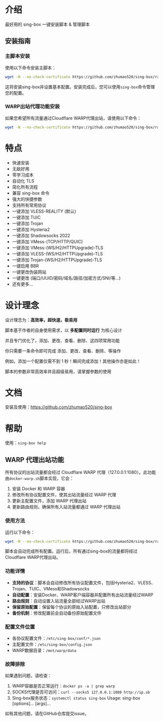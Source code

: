 # 介绍

最好用的 sing-box 一键安装脚本 & 管理脚本

## 安装指南

### 主脚本安装
使用以下命令安装主脚本：

```bash
wget -N --no-check-certificate https://github.com/zhumao520/sing-box/raw/main/install.sh && bash install.sh
```

这将安装sing-box并设置基本配置。安装完成后，您可以使用`sing-box`命令管理您的配置。

### WARP出站代理功能安装
如果您希望所有流量通过Cloudflare WARP代理出站，请使用以下命令：

```bash
wget -N --no-check-certificate https://github.com/zhumao520/sing-box/raw/main/docker-warp.sh && bash docker-warp.sh
```

# 特点

- 快速安装
- 无敌好用
- 零学习成本
- 自动化 TLS
- 简化所有流程
- 兼容 sing-box 命令
- 强大的快捷参数
- 支持所有常用协议
- 一键添加 VLESS-REALITY (默认)
- 一键添加 TUIC
- 一键添加 Trojan
- 一键添加 Hysteria2
- 一键添加 Shadowsocks 2022
- 一键添加 VMess-(TCP/HTTP/QUIC)
- 一键添加 VMess-(WS/H2/HTTPUpgrade)-TLS
- 一键添加 VLESS-(WS/H2/HTTPUpgrade)-TLS
- 一键添加 Trojan-(WS/H2/HTTPUpgrade)-TLS
- 一键启用 BBR
- 一键更改伪装网站
- 一键更改 (端口/UUID/密码/域名/路径/加密方式/SNI/等...)
- 还有更多...

# 设计理念

设计理念为：**高效率，超快速，极易用**

脚本基于作者的自身使用需求，以 **多配置同时运行** 为核心设计

并且专门优化了，添加、更改、查看、删除、这四项常用功能

你只需要一条命令即可完成 添加、更改、查看、删除、等操作

例如，添加一个配置仅需不到 1 秒！瞬间完成添加！其他操作亦是如此！

脚本的参数非常高效率并且超级易用，请掌握参数的使用

# 文档

安装及使用：https://github.com/zhumao520/sing-box

# 帮助

使用：`sing-box help`

## WARP 代理出站功能

所有协议的出站流量都会经过 Cloudflare WARP 代理（127.0.0.1:1080）。此功能由`docker-warp.sh`脚本实现，它会：

1. 安装 Docker 和 WARP 容器
2. 修改所有协议配置文件，使其出站流量经过 WARP 代理
3. 更新主配置文件，添加 WARP 代理出站
4. 更新路由规则，确保所有入站流量都通过 WARP 代理出站

### 使用方法

运行以下命令：

```bash
wget -N --no-check-certificate https://github.com/zhumao520/sing-box/raw/main/docker-warp.sh && bash docker-warp.sh
```

脚本会自动完成所有配置。运行后，所有通过sing-box的流量都将经过Cloudflare WARP代理出站。

### 功能详情

- **支持的协议**：脚本会自动修改所有协议配置文件，包括Hysteria2、VLESS、Trojan、TUIC、VMess和Shadowsocks
- **自动配置**：安装Docker、WARP客户端容器并配置所有出站流量经过WARP
- **路由规则**：自动设置入站流量全部经过WARP出站
- **保留原始配置**：保留每个协议的原始入站配置，只修改出站部分
- **备份机制**：修改配置前会自动备份原始配置文件

### 配置文件位置

- 各协议配置文件：`/etc/sing-box/conf/*.json`
- 主配置文件：`/etc/sing-box/config.json`
- WARP数据目录：`/mnt/warp/data`

### 故障排除

如果遇到问题，请检查：

1. WARP容器是否正常运行：`docker ps -a | grep warp`
2. SOCKS代理是否可访问：`curl --socks5 127.0.0.1:1080 http://ip.sb`
3. Sing-box服务状态：`systemctl status sing-box`
Usage: sing-box [options]... [args]...


如有其他问题，请在GitHub仓库提交issue。
